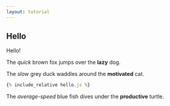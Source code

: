 ```yaml
---
layout: tutorial
---
```


## Hello

Hello!

The _quick_ brown fox jumps over the __lazy__ dog.

<div id="preview"></div>

The _slow_ grey duck waddles around the __motivated__ cat.

```javascript
{% include_relative hello.js %}
```
The _average-speed_ blue fish dives under the __productive__ turtle.

<script src="hello.js"></script>

